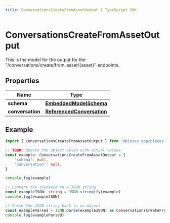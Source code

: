 ```yaml
---
title: ConversationsCreateFromAssetOutput | TypeScript SDK
---
```



# ConversationsCreateFromAssetOutput

This is the model for the output for the \"/conversations/create/from_asset/\{asset\}\" endpoints.

## Properties

Name | Type
------------ | -------------
**schema** | [**EmbeddedModelSchema**](EmbeddedModelSchema)
**conversation** | [**ReferencedConversation**](ReferencedConversation)

## Example

```typescript
import { ConversationsCreateFromAssetOutput } from '@pieces.app/pieces-os-client'

// TODO: Update the object below with actual values
const example: ConversationsCreateFromAssetOutput = {
    "schema": null,
    "conversation": null,
}

console.log(example)

// Convert the instance to a JSON string
const exampleJSON: string = JSON.stringify(example)
console.log(exampleJSON)

// Parse the JSON string back to an object
const exampleParsed = JSON.parse(exampleJSON) as ConversationsCreateFromAssetOutput
console.log(exampleParsed)
```



